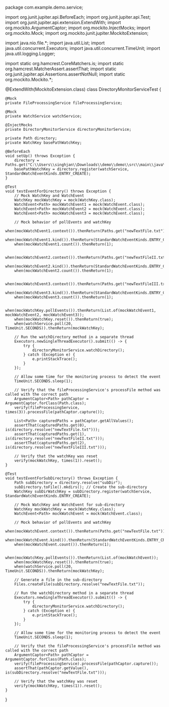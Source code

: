 package com.example.demo.service;

import org.junit.jupiter.api.BeforeEach;
import org.junit.jupiter.api.Test;
import org.junit.jupiter.api.extension.ExtendWith;
import org.mockito.ArgumentCaptor;
import org.mockito.InjectMocks;
import org.mockito.Mock;
import org.mockito.junit.jupiter.MockitoExtension;

import java.nio.file.*;
import java.util.List;
import java.util.concurrent.Executors;
import java.util.concurrent.TimeUnit;
import java.util.logging.Logger;

import static org.hamcrest.CoreMatchers.is;
import static org.hamcrest.MatcherAssert.assertThat;
import static org.junit.jupiter.api.Assertions.assertNotNull;
import static org.mockito.Mockito.*;

@ExtendWith(MockitoExtension.class)
class DirectoryMonitorServiceTest {

    @Mock
    private FileProcessingService fileProcessingService;

    @Mock
    private WatchService watchService;

    @InjectMocks
    private DirectoryMonitorService directoryMonitorService;

    private Path directory;
    private WatchKey basePathWatchKey;

    @BeforeEach
    void setUp() throws Exception {
        directory = Paths.get("C:\\Users\\singhjan\\Downloads\\demo\\demo\\src\\main\\java\\com\\example\\demo\\input_files");
        basePathWatchKey = directory.register(watchService, StandardWatchEventKinds.ENTRY_CREATE);
    }

    @Test
    void testEventForDirectory() throws Exception {
        // Mock WatchKey and WatchEvent
        WatchKey mockWatchKey = mock(WatchKey.class);
        WatchEvent<Path> mockWatchEvent1 = mock(WatchEvent.class);
        WatchEvent<Path> mockWatchEvent2 = mock(WatchEvent.class);
        WatchEvent<Path> mockWatchEvent3 = mock(WatchEvent.class);

        // Mock behavior of pollEvents and watchKey
        when(mockWatchEvent1.context()).thenReturn(Paths.get("newTextFile.txt"));
        when(mockWatchEvent1.kind()).thenReturn(StandardWatchEventKinds.ENTRY_CREATE);
        when(mockWatchEvent1.count()).thenReturn(1);

        when(mockWatchEvent2.context()).thenReturn(Paths.get("newTextFileII.txt"));
        when(mockWatchEvent2.kind()).thenReturn(StandardWatchEventKinds.ENTRY_CREATE);
        when(mockWatchEvent2.count()).thenReturn(1);

        when(mockWatchEvent3.context()).thenReturn(Paths.get("newTextFileIII.txt"));
        when(mockWatchEvent3.kind()).thenReturn(StandardWatchEventKinds.ENTRY_CREATE);
        when(mockWatchEvent3.count()).thenReturn(1);

        when(mockWatchKey.pollEvents()).thenReturn(List.of(mockWatchEvent1, mockWatchEvent2, mockWatchEvent3));
        when(mockWatchKey.reset()).thenReturn(true);
        when(watchService.poll(20, TimeUnit.SECONDS)).thenReturn(mockWatchKey);

        // Run the watchDirectory method in a separate thread
        Executors.newSingleThreadExecutor().submit(() -> {
            try {
                directoryMonitorService.watchDirectory();
            } catch (Exception e) {
                e.printStackTrace();
            }
        });

        // Allow some time for the monitoring process to detect the event
        TimeUnit.SECONDS.sleep(1);

        // Verify that the fileProcessingService's processFile method was called with the correct path
        ArgumentCaptor<Path> pathCaptor = ArgumentCaptor.forClass(Path.class);
        verify(fileProcessingService, times(3)).processFile(pathCaptor.capture());

        List<Path> capturedPaths = pathCaptor.getAllValues();
        assertThat(capturedPaths.get(0), is(directory.resolve("newTextFile.txt")));
        assertThat(capturedPaths.get(1), is(directory.resolve("newTextFileII.txt")));
        assertThat(capturedPaths.get(2), is(directory.resolve("newTextFileIII.txt")));

        // Verify that the watchKey was reset
        verify(mockWatchKey, times(1)).reset();
    }

    @Test
    void testEventForSubDirectory() throws Exception {
        Path subDirectory = directory.resolve("subDir");
        subDirectory.toFile().mkdirs(); // Create the sub-directory
        WatchKey subDirWatchKey = subDirectory.register(watchService, StandardWatchEventKinds.ENTRY_CREATE);

        // Mock WatchKey and WatchEvent for sub-directory
        WatchKey mockWatchKey = mock(WatchKey.class);
        WatchEvent<Path> mockWatchEvent = mock(WatchEvent.class);

        // Mock behavior of pollEvents and watchKey
        when(mockWatchEvent.context()).thenReturn(Paths.get("newTextFile.txt"));
        when(mockWatchEvent.kind()).thenReturn(StandardWatchEventKinds.ENTRY_CREATE);
        when(mockWatchEvent.count()).thenReturn(1);

        when(mockWatchKey.pollEvents()).thenReturn(List.of(mockWatchEvent));
        when(mockWatchKey.reset()).thenReturn(true);
        when(watchService.poll(20, TimeUnit.SECONDS)).thenReturn(mockWatchKey);

        // Generate a file in the sub-directory
        Files.createFile(subDirectory.resolve("newTextFile.txt"));

        // Run the watchDirectory method in a separate thread
        Executors.newSingleThreadExecutor().submit(() -> {
            try {
                directoryMonitorService.watchDirectory();
            } catch (Exception e) {
                e.printStackTrace();
            }
        });

        // Allow some time for the monitoring process to detect the event
        TimeUnit.SECONDS.sleep(1);

        // Verify that the fileProcessingService's processFile method was called with the correct path
        ArgumentCaptor<Path> pathCaptor = ArgumentCaptor.forClass(Path.class);
        verify(fileProcessingService).processFile(pathCaptor.capture());
        assertThat(pathCaptor.getValue(), is(subDirectory.resolve("newTextFile.txt")));

        // Verify that the watchKey was reset
        verify(mockWatchKey, times(1)).reset();
    }
}

